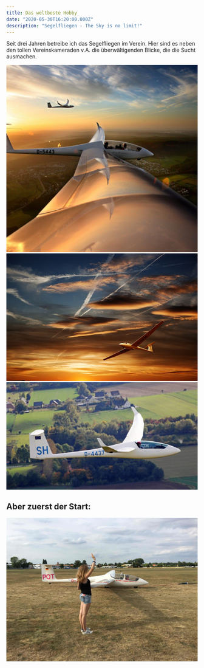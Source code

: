 ```yaml
---
title: Das weltbeste Hobby
date: "2020-05-30T16:20:00.000Z"
description: "Segelfliegen - The Sky is no limit!"
---
```


Seit drei Jahren betreibe ich das Segelfliegen im Verein.
Hier sind es neben den tollen Vereinskameraden v.A. die überwältigenden Blicke, die die Sucht ausmachen.

![Zusammen in der Luft](./luft-zusammen.jpg)
![Sonnenunteregang direkt unter den Wolken](./luft-sonne.jpg)
![Vögel aus Glasfaser-Kunststoff](./luft-1.jpg)

## Aber zuerst der Start:

![Start an der Winde](./start.jpg)
